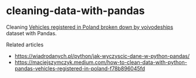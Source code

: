 # cleaning-data-with-pandas
Cleaning [Vehicles registered in Poland broken down by voivodeships](https://dane.gov.pl/pl/dataset/487,pojazdy-zarejestrowane-w-polsce-w-podziale-na-wojewodztwa) dataset with Pandas.

Related articles
- https://wiadrodanych.pl/python/jak-wyczyscic-dane-w-python-pandas/
- https://maciejszymczyk.medium.com/how-to-clean-data-with-python-pandas-vehicles-registered-in-poland-f78b896045fd
